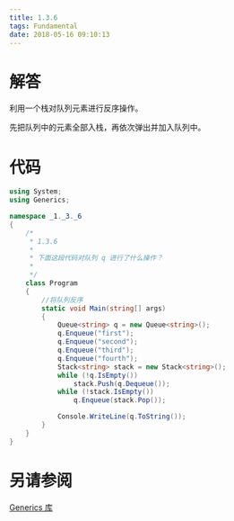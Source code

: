 ```yaml
---
title: 1.3.6
tags: Fundamental
date: 2018-05-16 09:10:13
---
```


# 解答

利用一个栈对队列元素进行反序操作。

先把队列中的元素全部入栈，再依次弹出并加入队列中。

# 代码

```csharp
using System;
using Generics;

namespace _1._3._6
{
    /*
     * 1.3.6
     * 
     * 下面这段代码对队列 q 进行了什么操作？
     * 
     */
    class Program
    {
        //将队列反序
        static void Main(string[] args)
        {
            Queue<string> q = new Queue<string>();
            q.Enqueue("first");
            q.Enqueue("second");
            q.Enqueue("third");
            q.Enqueue("fourth");
            Stack<string> stack = new Stack<string>();
            while (!q.IsEmpty())
                stack.Push(q.Dequeue());
            while (!stack.IsEmpty())
                q.Enqueue(stack.Pop());

            Console.WriteLine(q.ToString());
        }
    }
}
```

# 另请参阅

[Generics 库](https://alg4.ikesnowy.com/docs/api/Generics.html)
